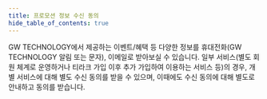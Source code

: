 ```yaml
---
title: 프로모션 정보 수신 동의
hide_table_of_contents: true
---
```


GW TECHNOLOGY에서 제공하는 이벤트/혜택 등 다양한 정보를 휴대전화(GW TECHNOLOGY 알림 또는 문자), 이메일로 받아보실 수 있습니다. 일부 서비스(별도 회원 체계로 운영하거나 티라크 가입 이후 추가 가입하여 이용하는 서비스 등)의 경우, 개별 서비스에 대해 별도 수신 동의를 받을 수 있으며, 이때에도 수신 동의에 대해 별도로 안내하고 동의를 받습니다.

<!-- **[1:1 문의하기](http://pf.kakao.com/_xgkzBb)** -->

